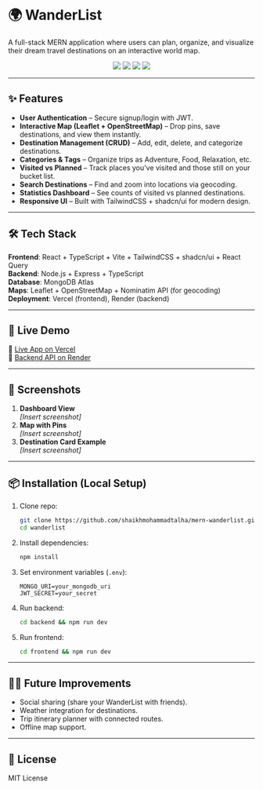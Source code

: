 # 🌍 WanderList  

A full-stack MERN application where users can plan, organize, and visualize their dream travel destinations on an interactive world map.  

<p align="center">
  <img src="https://img.shields.io/badge/MERN-Stack-blue?logo=mongodb&logoColor=white" />
  <img src="https://img.shields.io/badge/TypeScript-Ready-blue?logo=typescript" />
  <img src="https://img.shields.io/badge/TailwindCSS-v4-38B2AC?logo=tailwind-css&logoColor=white" />
  <img src="https://img.shields.io/badge/License-MIT-green" />
</p>

---

## ✨ Features  
- **User Authentication** – Secure signup/login with JWT.  
- **Interactive Map (Leaflet + OpenStreetMap)** – Drop pins, save destinations, and view them instantly.  
- **Destination Management (CRUD)** – Add, edit, delete, and categorize destinations.  
- **Categories & Tags** – Organize trips as Adventure, Food, Relaxation, etc.  
- **Visited vs Planned** – Track places you’ve visited and those still on your bucket list.  
- **Search Destinations** – Find and zoom into locations via geocoding.  
- **Statistics Dashboard** – See counts of visited vs planned destinations.  
- **Responsive UI** – Built with TailwindCSS + shadcn/ui for modern design.  

---

## 🛠️ Tech Stack  
**Frontend**: React + TypeScript + Vite + TailwindCSS + shadcn/ui + React Query  
**Backend**: Node.js + Express + TypeScript  
**Database**: MongoDB Atlas  
**Maps**: Leaflet + OpenStreetMap + Nominatim API (for geocoding)  
**Deployment**: Vercel (frontend), Render (backend)  

---

## 🚀 Live Demo  
🔗 [Live App on Vercel](#)  
🔗 [Backend API on Render](#)  

---

## 📸 Screenshots  
1. **Dashboard View**  
   _[Insert screenshot]_  
2. **Map with Pins**  
   _[Insert screenshot]_  
3. **Destination Card Example**  
   _[Insert screenshot]_  

---

## 📦 Installation (Local Setup)  

1. Clone repo:  
   ```bash
   git clone https://github.com/shaikhmohammadtalha/mern-wanderlist.git
   cd wanderlist
   ```

2. Install dependencies:  
   ```bash
   npm install
   ```

3. Set environment variables (`.env`):  
   ```env
   MONGO_URI=your_mongodb_uri
   JWT_SECRET=your_secret
   ```

4. Run backend:  
   ```bash
   cd backend && npm run dev
   ```

5. Run frontend:  
   ```bash
   cd frontend && npm run dev
   ```

---

## 🧑‍💻 Future Improvements  
- Social sharing (share your WanderList with friends).  
- Weather integration for destinations.  
- Trip itinerary planner with connected routes.  
- Offline map support.  

---

## 📄 License  
MIT License  
